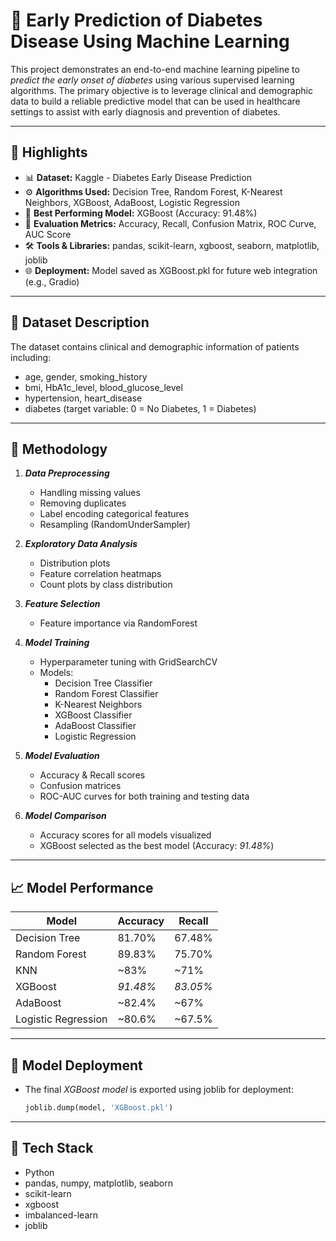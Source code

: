 # 🧠 Early Prediction of Diabetes Disease Using Machine Learning

This project demonstrates an end-to-end machine learning pipeline to *predict the early onset of diabetes* using various supervised learning algorithms. The primary objective is to leverage clinical and demographic data to build a reliable predictive model that can be used in healthcare settings to assist with early diagnosis and prevention of diabetes.

---

## 📌 Highlights

- 📊 **Dataset:** Kaggle - Diabetes Early Disease Prediction
- ⚙️ **Algorithms Used:** Decision Tree, Random Forest, K-Nearest Neighbors, XGBoost, AdaBoost, Logistic Regression
- 🎯 **Best Performing Model:** XGBoost (Accuracy: 91.48%)
- 🧪 **Evaluation Metrics:** Accuracy, Recall, Confusion Matrix, ROC Curve, AUC Score
- 🛠 **Tools & Libraries:** pandas, scikit-learn, xgboost, seaborn, matplotlib, joblib
- 🌐 **Deployment:** Model saved as XGBoost.pkl for future web integration (e.g., Gradio)

---

## 🧬 Dataset Description

The dataset contains clinical and demographic information of patients including:

- age, gender, smoking_history
- bmi, HbA1c_level, blood_glucose_level
- hypertension, heart_disease
- diabetes (target variable: 0 = No Diabetes, 1 = Diabetes)

---

## 🧪 Methodology

1. <i>**Data Preprocessing**</i>
   - Handling missing values
   - Removing duplicates
   - Label encoding categorical features
   - Resampling (RandomUnderSampler)

2. <i>**Exploratory Data Analysis**</i>
   - Distribution plots
   - Feature correlation heatmaps
   - Count plots by class distribution

3. <i>**Feature Selection**</i>
   - Feature importance via RandomForest

4. <i>**Model Training**</i>
   - Hyperparameter tuning with GridSearchCV
   - Models:
     - Decision Tree Classifier
     - Random Forest Classifier
     - K-Nearest Neighbors
     - XGBoost Classifier
     - AdaBoost Classifier
     - Logistic Regression

5. <i>**Model Evaluation**</i>
   - Accuracy & Recall scores
   - Confusion matrices
   - ROC-AUC curves for both training and testing data

6. <i>**Model Comparison**</i>
   - Accuracy scores for all models visualized
   - XGBoost selected as the best model (Accuracy: *91.48%*)

---

## 📈 Model Performance

| Model               | Accuracy | Recall  |
|--------------------|----------|---------|
| Decision Tree       | 81.70%   | 67.48%  |
| Random Forest       | 89.83%   | 75.70%  |
| KNN                 | ~83%     | ~71%    |
| XGBoost             | *91.48%* | *83.05%* |
| AdaBoost            | ~82.4%   | ~67%    |
| Logistic Regression | ~80.6%   | ~67.5%  |

---

## 🧠 Model Deployment

- The final *XGBoost model* is exported using joblib for deployment:
  ```python
  joblib.dump(model, 'XGBoost.pkl')

---

## 🧠 Tech Stack

- Python
- pandas, numpy, matplotlib, seaborn
- scikit-learn
- xgboost
- imbalanced-learn
- joblib
